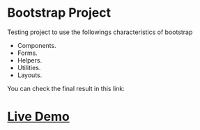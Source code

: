 # Bootstrap Project

Testing project to use the followings characteristics of bootstrap

-   Components.
-   Forms.
-   Helpers.
-   Utilities.
-   Layouts.

You can check the final result in this link:

# [Live Demo](https://gdpp.github.io/bootstrap_project.github.io/)
